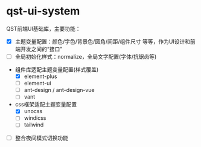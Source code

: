# qst-ui-system
QST前端UI基础库，主要功能：
- [x] 主题变量配置：颜色/字色/背景色/圆角/间距/组件尺寸 等等，作为UI设计和前端开发之间的“接口”
- [ ] 全局初始化样式：normalize，全局文字配置(字体/抗锯齿等)
- 组件库适配主题变量配置(样式覆盖)
  - [x] element-plus
  - [ ] element-ui
  - [ ] ant-design / ant-design-vue
  - [ ] vant
- css框架适配主题变量配置
  - [x] unocss
  - [ ] windicss
  - [ ] tailwind
- [ ] 整合夜间模式切换功能